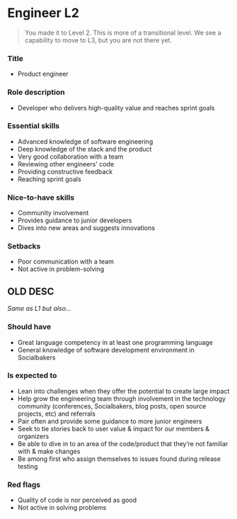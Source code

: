# Engineer L2
> You made it to Level 2. This is more of a transitional level. We see a capability to move to L3, but you are not there yet.



### Title
*  Product engineer

### Role description
* Developer who delivers high-quality value and reaches sprint goals

### Essential skills
* Advanced knowledge of software engineering
* Deep knowledge of the stack and the product
* Very good collaboration with a team
* Reviewing other engineers' code
* Providing constructive feedback
* Reaching sprint goals

### Nice-to-have skills
* Community involvement
* Provides guidance to junior developers
* Dives into new areas and suggests innovations

### Setbacks
* Poor communication with a team
* Not active in problem-solving

## OLD DESC



*Same as L1 but also...*

### Should have

* Great language competency in at least one programming language
* General knowledge of software development environment in Socialbakers

### Is expected to

* Lean into challenges when they offer the potential to create large impact
* Help grow the engineering team through involvement in the technology community (conferences, Socialbakers, blog posts, open source projects, etc) and referrals
* Pair often and provide some guidance to more junior engineers
* Seek to tie stories back to user value & impact for our members & organizers
* Be able to dive in to an area of the code/product that they’re not familiar with & make changes
* Be among first who assign themselves to issues found during release testing

### Red flags
* Quality of code is nor perceived as good
* Not active in solving problems



